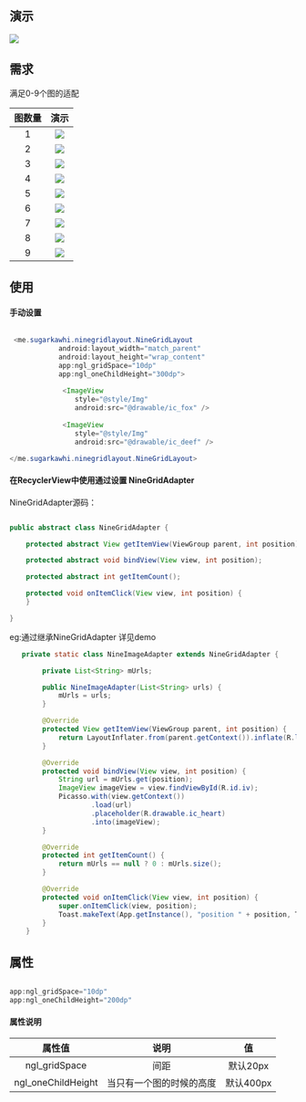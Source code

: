 ## 演示

![](http://olpu32iyy.bkt.clouddn.com/18-8-17/22405145.jpg)

## 需求

满足0-9个图的适配

| 图数量 | 演示 |
|:--------:|:--------:|
|1|![](http://olpu32iyy.bkt.clouddn.com/18-8-17/55121488.jpg)|
|2|![](http://olpu32iyy.bkt.clouddn.com/18-8-17/47808303.jpg)|
|3|![](http://olpu32iyy.bkt.clouddn.com/18-8-17/12936626.jpg)|
|4|![](http://olpu32iyy.bkt.clouddn.com/18-8-17/23344092.jpg)|
|5|![](http://olpu32iyy.bkt.clouddn.com/18-8-17/61136049.jpg)|
|6|![](http://olpu32iyy.bkt.clouddn.com/18-8-17/99734645.jpg)|
|7|![](http://olpu32iyy.bkt.clouddn.com/18-8-17/26160726.jpg)|
|8|![](http://olpu32iyy.bkt.clouddn.com/18-8-17/20103033.jpg)|
|9|![](http://olpu32iyy.bkt.clouddn.com/18-8-17/61546409.jpg)|

## 使用

#### 手动设置

```Java

 <me.sugarkawhi.ninegridlayout.NineGridLayout
            android:layout_width="match_parent"
            android:layout_height="wrap_content"
            app:ngl_gridSpace="10dp"
            app:ngl_oneChildHeight="300dp">
            
             <ImageView
                style="@style/Img"
                android:src="@drawable/ic_fox" />
                
             <ImageView
                style="@style/Img"
                android:src="@drawable/ic_deef" />

</me.sugarkawhi.ninegridlayout.NineGridLayout>

```

#### 在RecyclerView中使用通过设置 NineGridAdapter

NineGridAdapter源码：

```java

public abstract class NineGridAdapter {

    protected abstract View getItemView(ViewGroup parent, int position);

    protected abstract void bindView(View view, int position);

    protected abstract int getItemCount();

    protected void onItemClick(View view, int position) {
    }

}

```

eg:通过继承NineGridAdapter 详见demo

```JAVA
   private static class NineImageAdapter extends NineGridAdapter {

        private List<String> mUrls;

        public NineImageAdapter(List<String> urls) {
            mUrls = urls;
        }

        @Override
        protected View getItemView(ViewGroup parent, int position) {
            return LayoutInflater.from(parent.getContext()).inflate(R.layout.list_item_img, parent, false);
        }

        @Override
        protected void bindView(View view, int position) {
            String url = mUrls.get(position);
            ImageView imageView = view.findViewById(R.id.iv);
            Picasso.with(view.getContext())
                    .load(url)
                    .placeholder(R.drawable.ic_heart)
                    .into(imageView);
        }

        @Override
        protected int getItemCount() {
            return mUrls == null ? 0 : mUrls.size();
        }

        @Override
        protected void onItemClick(View view, int position) {
            super.onItemClick(view, position);
            Toast.makeText(App.getInstance(), "position " + position, Toast.LENGTH_SHORT).show();
        }
    }

```



## 属性

```java

app:ngl_gridSpace="10dp"
app:ngl_oneChildHeight="200dp"

```

#### 属性说明

|      属性值      |   说明   | 值|
|:---------------:|:-------:|:--:|
|  ngl_gridSpace | 间距 | 默认20px|
|  ngl_oneChildHeight   |   当只有一个图的时候的高度 |默认400px|



